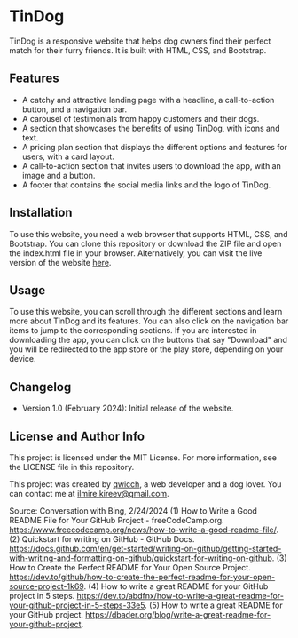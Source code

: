 # TinDog

TinDog is a responsive website that helps dog owners find their perfect match for their furry friends. It is built with HTML, CSS, and Bootstrap.

## Features

- A catchy and attractive landing page with a headline, a call-to-action button, and a navigation bar.
- A carousel of testimonials from happy customers and their dogs.
- A section that showcases the benefits of using TinDog, with icons and text.
- A pricing plan section that displays the different options and features for users, with a card layout.
- A call-to-action section that invites users to download the app, with an image and a button.
- A footer that contains the social media links and the logo of TinDog.

## Installation

To use this website, you need a web browser that supports HTML, CSS, and Bootstrap. You can clone this repository or download the ZIP file and open the index.html file in your browser. Alternatively, you can visit the live version of the website [here](^[1](https://qwicch.github.io/TinDog/)^).

## Usage

To use this website, you can scroll through the different sections and learn more about TinDog and its features. You can also click on the navigation bar items to jump to the corresponding sections. If you are interested in downloading the app, you can click on the buttons that say "Download" and you will be redirected to the app store or the play store, depending on your device.

## Changelog

- Version 1.0 (February 2024): Initial release of the website.

## License and Author Info

This project is licensed under the MIT License. For more information, see the LICENSE file in this repository.

This project was created by [qwicch](^[2](https://github.com/Qwicch)^), a web developer and a dog lover. You can contact me at ilmire.kireev@gmail.com.

Source: Conversation with Bing, 2/24/2024
(1) How to Write a Good README File for Your GitHub Project - freeCodeCamp.org. https://www.freecodecamp.org/news/how-to-write-a-good-readme-file/.
(2) Quickstart for writing on GitHub - GitHub Docs. https://docs.github.com/en/get-started/writing-on-github/getting-started-with-writing-and-formatting-on-github/quickstart-for-writing-on-github.
(3) How to Create the Perfect README for Your Open Source Project. https://dev.to/github/how-to-create-the-perfect-readme-for-your-open-source-project-1k69.
(4) How to write a great README for your GitHub project in 5 steps. https://dev.to/abdfnx/how-to-write-a-great-readme-for-your-github-project-in-5-steps-33e5.
(5) How to write a great README for your GitHub project. https://dbader.org/blog/write-a-great-readme-for-your-github-project.
